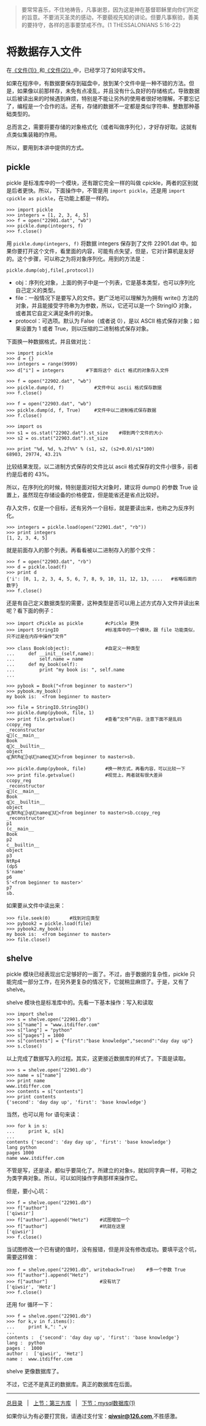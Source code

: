 >要常常喜乐，不住地祷告，凡事谢恩，因为这是神在基督耶稣里向你们所定的旨意。不要消灭圣灵的感动，不要藐视先知的讲论。但要凡事察验，善美的要持守，各样的恶事要禁戒不作。(1 THESSALONIANS 5:16-22)

# 将数据存入文件

在[《文件(1)》](./126.md)和[《文件(2)》](./127.md)中，已经学习了如何读写文件。

如果在程序中，有数据要保存到磁盘中，放到某个文件中是一种不错的方法。但是，如果像以前那样存，未免有点凌乱，并且没有什么良好的存储格式，导致数据以后被读出来的时候遇到麻烦，特别是不能让另外的使用者很好地理解。不要忘记了，编程是一个合作的活。还有，存储的数据不一定都是类似字符串、整数那种基础类型的。

总而言之，需要将要存储的对象格式化（或者叫做序列化），才好存好取。这就有点类似集装箱的作用。

所以，要用到本讲中提供的方式。

## pickle

pickle 是标准库中的一个模块，还有跟它完全一样的叫做 cpickle，两者的区别就是后者更快。所以，下面操作中，不管是用 `import pickle`，还是用 `import cpickle as pickle`，在功能上都是一样的。

    >>> import pickle
    >>> integers = [1, 2, 3, 4, 5]
    >>> f = open("22901.dat", "wb")
    >>> pickle.dump(integers, f)
    >>> f.close()

用 `pickle.dump(integers, f)` 将数据 integers 保存到了文件 22901.dat 中。如果你要打开这个文件，看里面的内容，可能有点失望，但是，它对计算机是友好的。这个步骤，可以称之为将对象序列化。用到的方法是：

`pickle.dump(obj,file[,protocol])`

- obj：序列化对象，上面的例子中是一个列表，它是基本类型，也可以序列化自己定义的类型。
- file：一般情况下是要写入的文件。更广泛地可以理解为为拥有 write() 方法的对象，并且能接受字符串为为参数，所以，它还可以是一个 StringIO 对象，或者其它自定义满足条件的对象。
- protocol：可选项。默认为 False（或者说 0），是以 ASCII 格式保存对象；如果设置为 1 或者 True，则以压缩的二进制格式保存对象。

下面换一种数据格式，并且做对比：

    >>> import pickle
    >>> d = {}
    >>> integers = range(9999)
    >>> d["i"] = integers        #下面将这个 dict 格式的对象存入文件
    
    >>> f = open("22902.dat", "wb")
    >>> pickle.dump(d, f)           #文件中以 ascii 格式保存数据
    >>> f.close()

    >>> f = open("22903.dat", "wb")
    >>> pickle.dump(d, f, True)     #文件中以二进制格式保存数据
    >>> f.close()

    >>> import os
    >>> s1 = os.stat("22902.dat").st_size    #得到两个文件的大小
    >>> s2 = os.stat("22903.dat").st_size
    
    >>> print "%d, %d, %.2f%%" % (s1, s2, (s2+0.0)/s1*100)
    68903, 29774, 43.21%

比较结果发现，以二进制方式保存的文件比以 ascii 格式保存的文件小很多，前者约是后者的 43%。

所以，在序列化的时候，特别是面对较大对象时，建议将 dump() 的参数 True 设置上，虽然现在存储设备的价格便宜，但是能省还是省点比较好。

存入文件，仅是一个目标，还有另外一个目标，就是要读出来，也称之为反序列化。

    >>> integers = pickle.load(open("22901.dat", "rb"))
    >>> print integers
    [1, 2, 3, 4, 5]

就是前面存入的那个列表。再看看被以二进制存入的那个文件：

    >>> f = open("22903.dat", "rb")
    >>> d = pickle.load(f)
    >>> print d
    {'i': [0, 1, 2, 3, 4, 5, 6, 7, 8, 9, 10, 11, 12, 13, ....   #省略后面的数字}
    >>> f.close()
    
还是有自己定义数据类型的需要，这种类型是否可以用上述方式存入文件并读出来呢？看下面的例子：

    >>> import cPickle as pickle        #cPickle 更快
    >>> import StringIO                 #标准库中的一个模块，跟 file 功能类似，只不过是在内存中操作“文件”
    
    >>> class Book(object):             #自定义一种类型
    ...     def __init__(self,name):
    ...         self.name = name
    ...     def my_book(self):
    ...         print "my book is: ", self.name
    ... 

    >>> pybook = Book("<from beginner to master>")
    >>> pybook.my_book()
    my book is:  <from beginner to master>

    >>> file = StringIO.StringIO()
    >>> pickle.dump(pybook, file, 1)
    >>> print file.getvalue()           #查看“文件”内容，注意下面不是乱码
    ccopy_reg
    _reconstructor
    q(c__main__
    Book
    qc__builtin__
    object
    qNtRq}qUnameqU<from beginner to master>sb.

    >>> pickle.dump(pybook, file)       #换一种方式，再看内容，可以比较一下
    >>> print file.getvalue()           #视觉上，两者就有很大差异
    ccopy_reg
    _reconstructor
    q(c__main__
    Book
    qc__builtin__
    object
    qNtRq}qUnameqU<from beginner to master>sb.ccopy_reg
    _reconstructor
    p1
    (c__main__
    Book
    p2
    c__builtin__
    object
    p3
    NtRp4
    (dp5
    S'name'
    p6
    S'<from beginner to master>'
    p7
    sb.

如果要从文件中读出来：

    >>> file.seek(0)       #找到对应类型  
    >>> pybook2 = pickle.load(file)
    >>> pybook2.my_book()
    my book is:  <from beginner to master>
    >>> file.close()

## shelve

pickle 模块已经表现出它足够好的一面了。不过，由于数据的复杂性，pickle 只能完成一部分工作，在另外更复杂的情况下，它就稍显麻烦了。于是，又有了 shelve。

shelve 模块也是标准库中的。先看一下基本操作：写入和读取

    >>> import shelve
    >>> s = shelve.open("22901.db")
    >>> s["name"] = "www.itdiffer.com"
    >>> s["lang"] = "python"
    >>> s["pages"] = 1000
    >>> s["contents"] = {"first":"base knowledge","second":"day day up"}
    >>> s.close()

以上完成了数据写入的过程。其实，这更接近数据库的样式了。下面是读取。

    >>> s = shelve.open("22901.db")
    >>> name = s["name"]
    >>> print name
    www.itdiffer.com
    >>> contents = s["contents"]
    >>> print contents
    {'second': 'day day up', 'first': 'base knowledge'}

当然，也可以用 for 语句来读：

    >>> for k in s:
    ...     print k, s[k]
    ... 
    contents {'second': 'day day up', 'first': 'base knowledge'}
    lang python
    pages 1000
    name www.itdiffer.com

不管是写，还是读，都似乎要简化了。所建立的对象s，就如同字典一样，可称之为类字典对象。所以，可以如同操作字典那样来操作它。

但是，要小心坑：

    >>> f = shelve.open("22901.db")
    >>> f["author"]
    ['qiwsir']
    >>> f["author"].append("Hetz")    #试图增加一个
    >>> f["author"]                   #坑就在这里
    ['qiwsir']
    >>> f.close()

当试图修改一个已有键的值时，没有报错，但是并没有修改成功。要填平这个坑，需要这样做：
    
    >>> f = shelve.open("22901.db", writeback=True)    #多一个参数 True
    >>> f["author"].append("Hetz")
    >>> f["author"]                   #没有坑了
    ['qiwsir', 'Hetz']
    >>> f.close()

还用 for 循环一下：

    >>> f = shelve.open("22901.db")
    >>> for k,v in f.items():
    ...     print k,": ",v
    ... 
    contents :  {'second': 'day day up', 'first': 'base knowledge'}
    lang :  python
    pages :  1000
    author :  ['qiwsir', 'Hetz']
    name :  www.itdiffer.com

shelve 更像数据库了。

不过，它还不是真正的数据库。真正的数据库在后面。

------

[总目录](./index.md)&nbsp;&nbsp;&nbsp;|&nbsp;&nbsp;&nbsp;[上节：第三方库](./228.md)&nbsp;&nbsp;&nbsp;|&nbsp;&nbsp;&nbsp;[下节：mysql数据库(1)](./230.md)

如果你认为有必要打赏我，请通过支付宝：**qiwsir@126.com**,不胜感激。